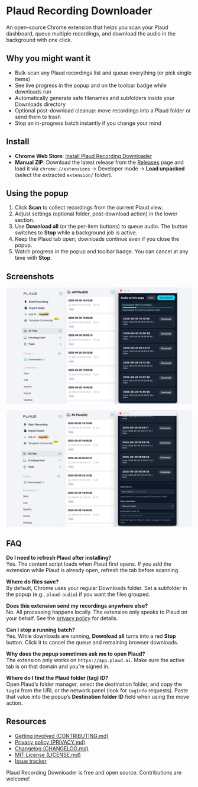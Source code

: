 # Plaud Recording Downloader

An open-source Chrome extension that helps you scan your Plaud dashboard, queue multiple recordings, and download the audio in the background with one click.

## Why you might want it

- Bulk-scan any Plaud recordings list and queue everything (or pick single items)
- See live progress in the popup and on the toolbar badge while downloads run
- Automatically generate safe filenames and subfolders inside your Downloads directory
- Optional post-download cleanup: move recordings into a Plaud folder or send them to trash
- Stop an in-progress batch instantly if you change your mind

## Install

- **Chrome Web Store**: [Install Plaud Recording Downloader](https://chrome.google.com/webstore/detail/plaud-recording-downloader/placeholder)
- **Manual ZIP**: Download the latest release from the [Releases](https://github.com/atlas/plaud-recording-downloader/releases) page and load it via `chrome://extensions` → Developer mode → **Load unpacked** (select the extracted `extension/` folder).

## Using the popup

1. Click **Scan** to collect recordings from the current Plaud view.
2. Adjust settings (optional folder, post-download action) in the lower section.
3. Use **Download all** (or the per-item buttons) to queue audio. The button switches to **Stop** while a background job is active.
4. Keep the Plaud tab open; downloads continue even if you close the popup.
5. Watch progress in the popup and toolbar badge. You can cancel at any time with **Stop**.

## Screenshots

![Plaud Recording Downloader popup showing scan results and settings](screenshots/primary.png)

![Toolbar badge and popup progress while downloads run in the background](screenshots/secondary.png)

## FAQ

**Do I need to refresh Plaud after installing?**  
Yes. The content script loads when Plaud first opens. If you add the extension while Plaud is already open, refresh the tab before scanning.

**Where do files save?**  
By default, Chrome uses your regular Downloads folder. Set a subfolder in the popup (e.g., `plaud-audio`) if you want the files grouped.

**Does this extension send my recordings anywhere else?**  
No. All processing happens locally. The extension only speaks to Plaud on your behalf. See the [privacy policy](PRIVACY.md) for details.

**Can I stop a running batch?**  
Yes. While downloads are running, **Download all** turns into a red **Stop** button. Click it to cancel the queue and remaining browser downloads.

**Why does the popup sometimes ask me to open Plaud?**  
The extension only works on `https://app.plaud.ai`. Make sure the active tab is on that domain and you’re signed in.

**Where do I find the Plaud folder (tag) ID?**  
Open Plaud’s folder manager, select the destination folder, and copy the `tagId` from the URL or the network panel (look for `tagInfo` requests). Paste that value into the popup’s **Destination folder ID** field when using the move action.

## Resources

- [Getting involved (CONTRIBUTING.md)](CONTRIBUTING.md)
- [Privacy policy (PRIVACY.md)](PRIVACY.md)
- [Changelog (CHANGELOG.md)](CHANGELOG.md)
- [MIT License (LICENSE.md)](LICENSE.md)
- [Issue tracker](https://github.com/atlas/plaud-recording-downloader/issues)

Plaud Recording Downloader is free and open source. Contributions are welcome!
